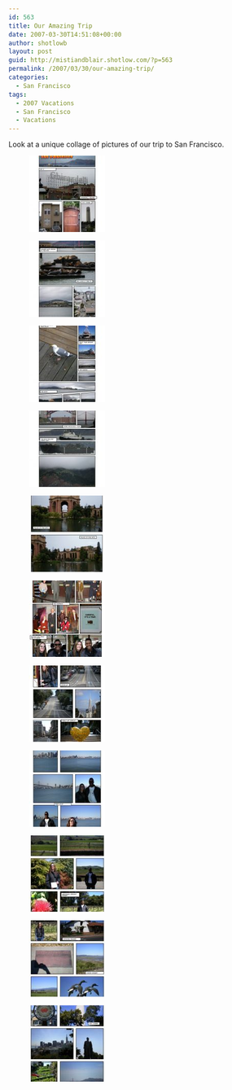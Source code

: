 ```yaml
---
id: 563
title: Our Amazing Trip
date: 2007-03-30T14:51:08+00:00
author: shotlowb
layout: post
guid: http://mistiandblair.shotlow.com/?p=563
permalink: /2007/03/30/our-amazing-trip/
categories:
  - San Francisco
tags:
  - 2007 Vacations
  - San Francisco
  - Vacations
---
```

Look at a unique collage of pictures of our trip to San Francisco.

<div id='gallery-1' class='gallery galleryid-563 gallery-columns-3 gallery-size-thumbnail'>
  <figure class='gallery-item'> 
  
  <div class='gallery-icon portrait'>
    <a href='/vendor/uploads/2010/08/Page_1.jpg'><img width="150" height="150" src="/vendor/uploads/2010/08/Page_1-150x150.jpg" class="attachment-thumbnail size-thumbnail" alt="Page_1" /></a>
  </div></figure><figure class='gallery-item'> 
  
  <div class='gallery-icon portrait'>
    <a href='/vendor/uploads/2010/08/Page_2.jpg'><img width="150" height="150" src="/vendor/uploads/2010/08/Page_2-150x150.jpg" class="attachment-thumbnail size-thumbnail" alt="Page_2" /></a>
  </div></figure><figure class='gallery-item'> 
  
  <div class='gallery-icon portrait'>
    <a href='/vendor/uploads/2010/08/Page_3.jpg'><img width="150" height="150" src="/vendor/uploads/2010/08/Page_3-150x150.jpg" class="attachment-thumbnail size-thumbnail" alt="Page_3" /></a>
  </div></figure><figure class='gallery-item'> 
  
  <div class='gallery-icon portrait'>
    <a href='/vendor/uploads/2010/08/Page_4.jpg'><img width="150" height="150" src="/vendor/uploads/2010/08/Page_4-150x150.jpg" class="attachment-thumbnail size-thumbnail" alt="Page_4" /></a>
  </div></figure><figure class='gallery-item'> 
  
  <div class='gallery-icon portrait'>
    <a href='/vendor/uploads/2010/08/Page_5.jpg'><img width="150" height="150" src="/vendor/uploads/2010/08/Page_5-150x150.jpg" class="attachment-thumbnail size-thumbnail" alt="Page_5" /></a>
  </div></figure><figure class='gallery-item'> 
  
  <div class='gallery-icon portrait'>
    <a href='/vendor/uploads/2010/08/Page_6.jpg'><img width="150" height="150" src="/vendor/uploads/2010/08/Page_6-150x150.jpg" class="attachment-thumbnail size-thumbnail" alt="Page_6" /></a>
  </div></figure><figure class='gallery-item'> 
  
  <div class='gallery-icon portrait'>
    <a href='/vendor/uploads/2010/08/Page_7.jpg'><img width="150" height="150" src="/vendor/uploads/2010/08/Page_7-150x150.jpg" class="attachment-thumbnail size-thumbnail" alt="Page_7" /></a>
  </div></figure><figure class='gallery-item'> 
  
  <div class='gallery-icon portrait'>
    <a href='/vendor/uploads/2010/08/Page_8.jpg'><img width="150" height="150" src="/vendor/uploads/2010/08/Page_8-150x150.jpg" class="attachment-thumbnail size-thumbnail" alt="Page_8" /></a>
  </div></figure><figure class='gallery-item'> 
  
  <div class='gallery-icon portrait'>
    <a href='/vendor/uploads/2010/08/Page_9-e1283198464965.jpg'><img width="150" height="150" src="/vendor/uploads/2010/08/Page_9-e1283198464965-150x150.jpg" class="attachment-thumbnail size-thumbnail" alt="Page_9" /></a>
  </div></figure><figure class='gallery-item'> 
  
  <div class='gallery-icon portrait'>
    <a href='/vendor/uploads/2010/08/Page_10-e1283198421984.jpg'><img width="150" height="150" src="/vendor/uploads/2010/08/Page_10-e1283198421984-150x150.jpg" class="attachment-thumbnail size-thumbnail" alt="Page_10" /></a>
  </div></figure><figure class='gallery-item'> 
  
  <div class='gallery-icon portrait'>
    <a href='/vendor/uploads/2010/08/Page_11-e1283198357542.jpg'><img width="150" height="150" src="/vendor/uploads/2010/08/Page_11-e1283198357542-150x150.jpg" class="attachment-thumbnail size-thumbnail" alt="Page_11" /></a>
  </div></figure>
</div>